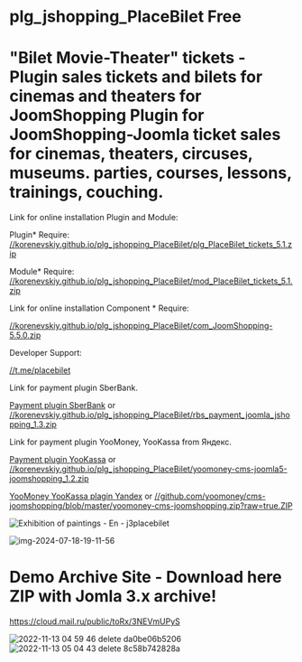 # plg_jshopping_PlaceBilet Free
# "Bilet Movie-Theater" tickets - Plugin sales tickets and bilets for cinemas and theaters for JoomShopping Plugin for JoomShopping-Joomla ticket sales for cinemas, theaters, circuses, museums. parties, courses, lessons, trainings, couching.

Link for online installation Plugin and Module:

Plugin* Require: [//korenevskiy.github.io/plg_jshopping_PlaceBilet/plg_PlaceBilet_tickets_5.1.zip](https://korenevskiy.github.io/plg_jshopping_PlaceBilet/plg_PlaceBilet_tickets_5.1.zip)

Module* Require: [//korenevskiy.github.io/plg_jshopping_PlaceBilet/mod_PlaceBilet_tickets_5.1.zip](https://korenevskiy.github.io/plg_jshopping_PlaceBilet/mod_PlaceBilet_tickets_5.1.zip)

Link for online installation Component * Require:

[//korenevskiy.github.io/plg_jshopping_PlaceBilet/com_JoomShopping-5.5.0.zip](https://korenevskiy.github.io/plg_jshopping_PlaceBilet/com_JoomShopping-5.5.0.zip)


Developer Support:

[//t.me/placebilet](http://t.me/placebilet)


Link for payment plugin SberBank.

[Payment plugin SberBank](https://securepayments.sberbank.ru/wiki/doku.php/integration:cms:joomla:start) or 
[//korenevskiy.github.io/plg_jshopping_PlaceBilet/rbs_payment_joomla_jshopping_1.3.zip](https://korenevskiy.github.io/plg_jshopping_PlaceBilet/rbs_payment_joomla_jshopping_1.3.zip)


Link for payment plugin YooMoney, YooKassa from Яндекс.

[Payment plugin YooKassa](https://yookassa.ru/docs/support/payments/onboarding/integration/cms-module/joomshopping) or 
[//korenevskiy.github.io/plg_jshopping_PlaceBilet/yoomoney-cms-joomla5-joomshopping_1.2.zip](https://korenevskiy.github.io/plg_jshopping_PlaceBilet/yoomoney-cms-joomla5-joomshopping_1.2.zip)

[YooMoney YooKassa plagin Yandex](https://github.com/yoomoney/cms-joomshopping) or 
[//github.com/yoomoney/cms-joomshopping/blob/master/yoomoney-cms-joomshopping.zip?raw=true.ZIP](https://github.com/yoomoney/cms-joomshopping/blob/master/yoomoney-cms-joomshopping.zip?raw=true)



 
![Exhibition of paintings - En - j3placebilet](https://user-images.githubusercontent.com/6898474/145529212-06d132d5-c701-434c-880e-be2486bfd927.png)

 ![img-2024-07-18-19-11-56](https://github.com/user-attachments/assets/94acfe72-e45d-44b0-b8f2-7d470f9fd461)


# Demo Archive Site - Download here ZIP with Jomla 3.x archive! 

https://cloud.mail.ru/public/toRx/3NEVmUPyS

![2022-11-13 04 59 46 delete da0be06b5206](https://user-images.githubusercontent.com/6898474/201502080-8222b7fd-324a-4a6b-8cc3-b0d0a52cb085.png)
![2022-11-13 05 04 43 delete 8c58b742828a](https://user-images.githubusercontent.com/6898474/201502081-5505c56f-ab55-4eaa-988b-7e4a2fe524b8.png)

